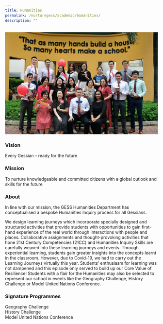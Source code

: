 ```yaml
---
title: Humanities
permalink: /nurturegess/academic/humanities/
description: ""
---
```


![](/images/Hum-6-scaled.jpeg)

### Vision

Every Gessian – ready for the future

### Mission

To nurture knowledgeable and committed citizens with a global outlook and skills for the future

### About

In line with our mission, the GESS Humanities Department has conceptualised a bespoke Humanities Inquiry process for all Gessians.

We design learning journeys which incorporate specially designed and structured activities that provide students with opportunities to gain first-hand experience of the real world through interactions with people and places. Collaborative assignments and thought-provoking activities that hone 21st Century Competencies (21CC) and Humanities Inquiry Skills are carefully weaved into these learning journeys and events. Through experiential learning, students gain greater insights into the concepts learnt in the classroom. However, due to Covid-19, we had to carry out the Learning Journeys virtually this year. Students’ enthusiasm for learning was not dampened and this episode only served to build up our Core Value of Resilience! Students with a flair for the Humanities may also be selected to represent our school in events like the Geography Challenge, History Challenge or Model United Nations Conference.

### Signature Programmes

Geography Challenge  
History Challenge  
Model United Nations Conference